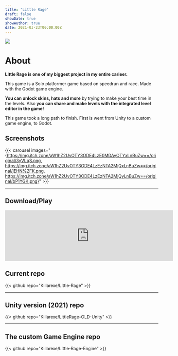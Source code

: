 ```yaml
---
title: "Little Rage"
draft: false
showDate: true
showAuthor: true
date: 2021-03-23T00:00:00Z
---
```


![](https://img.itch.zone/aW1nLzExNTI4MDM1LnBuZw==/original/vD9BIh.png)

# About

**Little Rage is one of my biggest project in my entire carieer.**

This game is a Solo platformer game based on speedrun and race. Made with the Godot game engine.

**You can unlock skins, hats and more** by trying to make your best time in the levels. Also **you can share and make levels with the integrated level editor in the game!**

This game took a long path to finish. First is went from Unity to a custom game engine, to Godot.

## Screenshots

{{< carousel images="{https://img.itch.zone/aW1hZ2UvOTY3ODE4LzE0MDAyOTYxLnBuZw==/original/3yVLqS.png, https://img.itch.zone/aW1hZ2UvOTY3ODE4LzEzNTA2MjQxLnBuZw==/original/jEHN%2FK.png, https://img.itch.zone/aW1hZ2UvOTY3ODE4LzEzNTA2MjQyLnBuZw==/original/bP1YGK.png}" >}}

---

## Download/Play

<iframe frameborder="0" src="https://itch.io/embed/967818?bg_color=228d8a&amp;fg_color=ffffff&amp;link_color=5bfa74&amp;border_color=bc6a27" width="552" height="167"><a href="https://killarexe.itch.io/little-rage">Little Rage by Killar.exe</a></iframe>

## Current repo

{{< github repo="Killarexe/Little-Rage" >}}

---

## Unity version (2021) repo

{{< github repo="Killarexe/LittleRage-OLD-Unity" >}}

---

## The custom Game Engine repo

{{< github repo="Killarexe/Little-Rage-Engine" >}}

